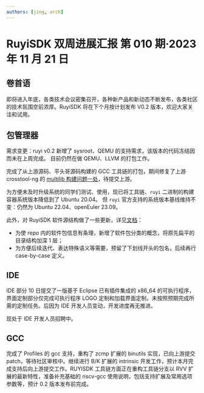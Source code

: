```yaml
---
authors: [jing, arch]
---
```


# RuyiSDK 双周进展汇报 第 010 期·2023 年 11 月 21 日

## 卷首语

即将进入年底，各类技术会议密集召开，各种新产品和新动态不断发布，各类社区的技术氛围空前浓厚。RuyiSDK 将在下个月按计划发布 V0.2 版本，欢迎大家关注和试用。

## 包管理器

需求变更：ruyi v0.2 新增了 sysroot、QEMU 的支持需求，该版本的代码冻结因而未在上周完成。
目前仍然在做 QEMU、LLVM 的打包工作。

完成了从上游源码、平头哥源码构建的 GCC 工具链的打包，期间修复了上游 crosstool-ng 的 [multilib 构建问题一处](https://github.com/xen0n/crosstool-ng/commit/12db6b2d83fe9deec1607813a63ee92e135a93c9)，待提交上游。

为方便未及时升级系统的同学们测试、使用，现已将工具链、`ruyi` 二进制的构建容器系统版本降低到了 Ubuntu 20.04。
但 `ruyi` 官方支持的系统版本基线维持不变：仍然为 Ubuntu 22.04、openEuler 23.09。

此外，对 RuyiSDK 软件源结构做了一些更新，详见[文档](https://github.com/ruyisdk/ruyi/blob/main/docs/repo-structure.md)：

- 为使 repo 内的软件包信息有条理，新增了软件包分类的概念，将原先扁平的目录结构加深 1 层；
- 为方便后续迭代、表达特殊语义等需要，预留了下划线开头的包名，后续再行 case-by-case 定义。

## IDE

IDE 部分 10 日提交了一版基于 Eclipse 已有插件集成的 x86_64 的可执行程序，界面定制部分仅完成可执行程序 LOGO 定制和加载界面定制，未按照预期完成所需的定制任务。后因为 IDE 开发人员变动，开发进度再无推进。

现处于 IDE 开发人员招聘中。

## GCC

完成了 Profiles 的 gcc 支持，重构了 zcmp 扩展的 binutils 实现，已向上游提交 patch，等待社区审核中。继续进行 B/K 扩展的 intrinsic 开发工作，预计本月完成支持后向上游提交工作。RUYISDK 工具链方面正在重构工具链分支以 RVV 扩展的最新特性，准备补充基础的 riscv-gcc 使用说明，包括支持扩展及常用选项参数等，预计 0.2 版本发布前完成。
